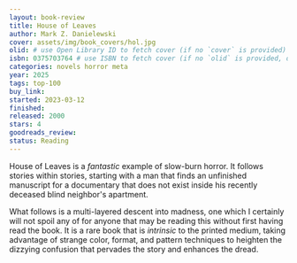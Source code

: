 ```yaml
---
layout: book-review
title: House of Leaves
author: Mark Z. Danielewski
cover: assets/img/book_covers/hol.jpg
olid: # use Open Library ID to fetch cover (if no `cover` is provided)
isbn: 0375703764 # use ISBN to fetch cover (if no `olid` is provided, dashes are optional)
categories: novels horror meta
year: 2025
tags: top-100
buy_link:
started: 2023-03-12
finished: 
released: 2000
stars: 4
goodreads_review:
status: Reading
---
```


House of Leaves is a _fantastic_ example of slow-burn horror. It follows stories within stories, starting with a man that finds an unfinished manuscript for a documentary that does not exist inside his recently deceased blind neighbor's apartment.

What follows is a multi-layered descent into madness, one which I certainly will not spoil any of for anyone that may be reading this without first having read the book. It is a rare book that is _intrinsic_ to the printed medium, taking advantage of strange color, format, and pattern techniques to heighten the dizzying confusion that pervades the story and enhances the dread.